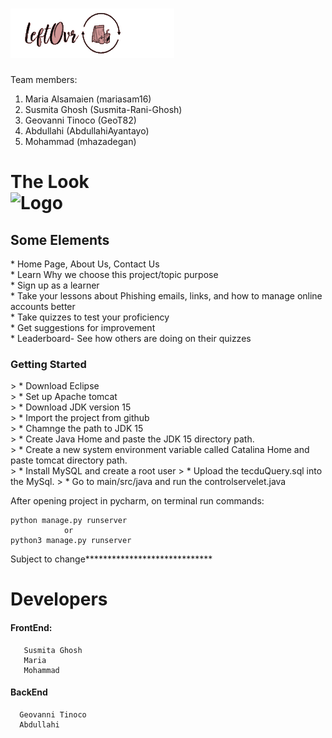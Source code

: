 <h1> <img src ="logo4.jpg" alt="Logo"></h1>

Team members:

1. Maria Alsamaien (mariasam16)
2. Susmita Ghosh (Susmita-Rani-Ghosh)
3. Geovanni Tinoco (GeoT82)
4. Abdullahi (AbdullahiAyantayo)
5. Mohammad (mhazadegan)

<h1> The Look <br> <img src ="view.jpe g " alt="Logo"></h1>
<h2> Some Elements </h2><p>
* Home Page, About Us, Contact Us<br>
* Learn Why we choose this project/topic purpose<br>
* Sign up as a learner <br>
* Take your lessons about Phishing emails, links, and how to manage online accounts better <br>
* Take quizzes to test your proficiency <br>
* Get suggestions for improvement <br>
* Leaderboard- See how others are doing on their quizzes <br>
 

 <h3>Getting Started</h3>
 > * Download Eclipse <br>
 > * Set up Apache tomcat<br>
 > * Download JDK version 15<br>
 > * Import the project from github<br>
 > * Chamnge the path to JDK 15<br>
 > * Create Java Home and paste the JDK 15 directory path. <br>
 > * Create a new system environment variable called Catalina Home and paste tomcat directory path. <br>
 > * Install MySQL and create a root user
 > * Upload the tecduQuery.sql into the MySql. 
 > * Go to main/src/java and run the controlservelet.java 

  After opening project in pycharm, on terminal run commands: 
  
  ``` 
  python manage.py runserver  
              or
  python3 manage.py runserver
  ```

 Subject to change*****************************
# Developers
#### FrontEnd: 
```
   Susmita Ghosh
   Maria
   Mohammad
  ```
#### BackEnd
```
  Geovanni Tinoco 
  Abdullahi
  ```
